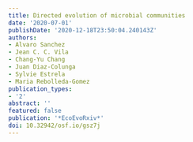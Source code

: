 ```yaml
---
title: Directed evolution of microbial communities
date: '2020-07-01'
publishDate: '2020-12-18T23:50:04.240143Z'
authors:
- Alvaro Sanchez
- Jean C. C. Vila
- Chang-Yu Chang
- Juan Diaz-Colunga
- Sylvie Estrela
- Maria Rebolleda-Gomez
publication_types:
- '2'
abstract: ''
featured: false
publication: '*EcoEvoRxiv*'
doi: 10.32942/osf.io/gsz7j
---
```


